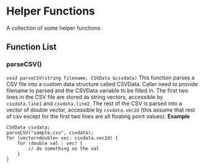 # Helper Functions

A collection of some helper functions. 

## Function List

### parseCSV()
`void parseCSV(string filename, CSVData &csvdata)`
This function parses a CSV file into a custom data structure called CSVData. Caller need to provide filename to parsed and the CSVData variable to be filled in. The first two lines in the CSV file are stored as string vectors, accessible by `csvdata.line1` and `csvdata.line2`. The rest of the CSV is parsed into a vector of double vector, accessible by `csvdata.vec2d` (this assume that rest of csv except for the first two lines are all floating point values). 
__Example__
```
CSVData csvdata;
parseCSV("sample.csv", csvdata);
for (vector<double> vec: csvdata.vec2d) {
    for (double val : vec) {
        // do something on the val
    }
}
```
